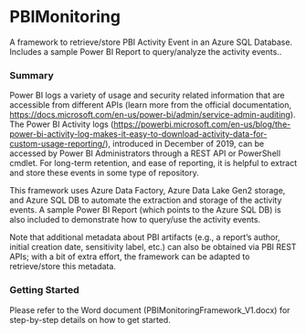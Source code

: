 # PBIMonitoring
A framework to retrieve/store PBI Activity Event in an Azure SQL Database.  Includes a sample Power BI Report to query/analyze the activity events..

### Summary
Power BI logs a variety of usage and security related information that are accessible from different APIs (learn more from the official documentation, https://docs.microsoft.com/en-us/power-bi/admin/service-admin-auditing).  The Power BI Activity logs (https://powerbi.microsoft.com/en-us/blog/the-power-bi-activity-log-makes-it-easy-to-download-activity-data-for-custom-usage-reporting/), introduced in December of 2019, can be accessed by Power BI Administrators through a REST API or PowerShell cmdlet.  For long-term retention, and ease of reporting, it is helpful to extract and store these events in some type of repository.

This framework uses Azure Data Factory, Azure Data Lake Gen2 storage, and Azure SQL DB to automate the extraction and storage of the activity events.  A sample Power BI Report (which points to the Azure SQL DB) is also included to demonstrate how to query/use the activity events.

Note that additional metadata about PBI artifacts (e.g., a report’s author, initial creation date, sensitivity label, etc.) can also be obtained via PBI REST APIs; with a bit of extra effort, the framework can be adapted to retrieve/store this metadata.


### Getting Started
Please refer to the Word document (PBIMonitoringFramework_V1.docx) for step-by-step details on how to get started.
